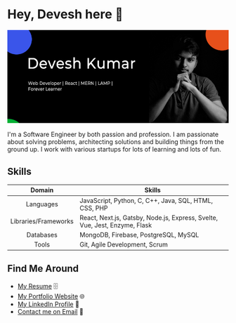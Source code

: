 # Hey, Devesh here 👋

![About Me](https://github.com/deve-sh/deve-sh/raw/master/Intro.jpg)

I'm a Software Engineer by both passion and profession. I am passionate about solving problems, architecting solutions and building things from the ground up. I work with various startups for lots of learning and lots of fun.

## Skills

| Domain                 |    Skills   |
| :----:                 | ----------- |
| Languages              | JavaScript, Python, C, C++, Java, SQL, HTML, CSS, PHP |
| Libraries/Frameworks   | React, Next.js, Gatsby, Node.js, Express, Svelte, Vue, Jest, Enzyme, Flask |
| Databases              | MongoDB, Firebase, PostgreSQL, MySQL |
| Tools                  | Git, Agile Development, Scrum |

## Find Me Around

- [My Resume](https://drive.google.com/file/d/16OkqANJ-37oyEaRWFukzBtX8z8h4DBvN/view?usp=sharing) 🗄
- [My Portfolio Website](https://devesh.tech) 🌐
- [My LinkedIn Profile](https://www.linkedin.com/in/dev-esh/) 🤝
- [Contact me on Email](mailto:contact@devesh.tech) 📨
